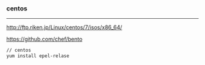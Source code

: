 ### centos
---

http://ftp.riken.jp/Linux/centos/7/isos/x86_64/

https://github.com/chef/bento

```sh
// centos
yum install epel-relase

```

```

```

```

```


